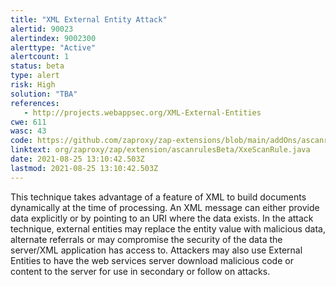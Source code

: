 ```yaml
---
title: "XML External Entity Attack"
alertid: 90023
alertindex: 9002300
alerttype: "Active"
alertcount: 1
status: beta
type: alert
risk: High
solution: "TBA"
references:
   - http://projects.webappsec.org/XML-External-Entities
cwe: 611
wasc: 43
code: https://github.com/zaproxy/zap-extensions/blob/main/addOns/ascanrulesBeta/src/main/java/org/zaproxy/zap/extension/ascanrulesBeta/XxeScanRule.java
linktext: org/zaproxy/zap/extension/ascanrulesBeta/XxeScanRule.java
date: 2021-08-25 13:10:42.503Z
lastmod: 2021-08-25 13:10:42.503Z
---
```

This technique takes advantage of a feature of XML to build documents dynamically at the time of processing. An XML message can either provide data explicitly or by pointing to an URI where the data exists. In the attack technique, external entities may replace the entity value with malicious data, alternate referrals or may compromise the security of the data the server/XML application has access to.
	Attackers may also use External Entities to have the web services server download malicious code or content to the server for use in secondary or follow on attacks.
